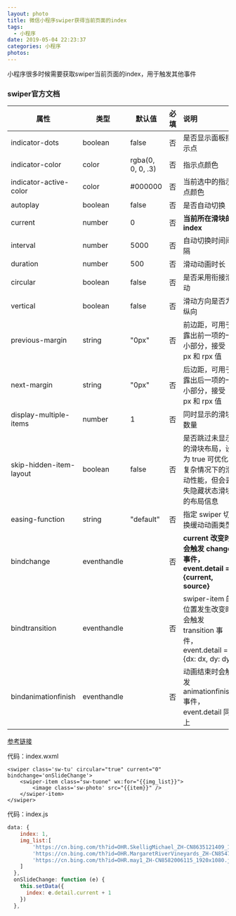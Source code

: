 ```yaml
---
layout: photo
title: 微信小程序swiper获得当前页面的index
tags:
  - 小程序
date: 2019-05-04 22:23:37
categories: 小程序
photos:
---
```

小程序很多时候需要获取swiper当前页面的index，用于触发其他事件
<!--more-->

### swiper官方文档

|   属性   |   类型   |   默认值   |   必填   |   说明   |
| ---- | ---- | ---- | ---- | :--- |
|   indicator-dots   |   boolean   |   false   |   否   |   是否显示面板指示点   |
|   indicator-color   |   color   |   rgba(0, 0, 0, .3)   |   否   |   指示点颜色   |
|   indicator-active-color   |   color   |   #000000   |   否   |   当前选中的指示点颜色   |
|   autoplay   |   boolean   |   false   |   否   |   是否自动切换   |
|   current   |   number   |   0   |   否   | **当前所在滑块的index** |
|   interval   |   number   |   5000   |   否   |   自动切换时间间隔   |
|   duration   |   number   |   500   |   否   |   滑动动画时长   |
|   circular   |   boolean   |   false   |   否   |   是否采用衔接滑动   |
|   vertical   |   boolean   |   false   |   否   |   滑动方向是否为纵向   |
|   previous-margin   |   string   |   "0px"   |   否   |   前边距，可用于露出前一项的一小部分，接受 px 和 rpx 值   |
|   next-margin   |   string   |   "0px"   |   否   |   后边距，可用于露出后一项的一小部分，接受 px 和 rpx 值   |
|   display-multiple-items   |   number   |   1   |   否   |   同时显示的滑块数量   |
|   skip-hidden-item-layout   |   boolean   |   false   |   否   |   是否跳过未显示的滑块布局，设为 true 可优化复杂情况下的滑动性能，但会丢失隐藏状态滑块的布局信息   |
|   easing-function   |   string   |   "default"   |   否   |   指定 swiper 切换缓动动画类型   |
|   bindchange   |   eventhandle   |      |   否   |   **current 改变时会触发 change 事件，event.detail = {current, source}**   |
|   bindtransition   |   eventhandle   |      |   否   |   swiper-item 的位置发生改变时会触发 transition 事件，event.detail = {dx: dx, dy: dy}   |
|   bindanimationfinish   |   eventhandle   |      |   否   |   动画结束时会触发 animationfinish 事件，event.detail 同上   |

[参考链接](https://developers.weixin.qq.com/miniprogram/dev/component/swiper.html)

代码：index.wxml

```vue
<swiper class='sw-tu' circular="true" current="0" bindchange='onSlideChange'>
    <swiper-item class="sw-tuone" wx:for="{{img_list}}">
        <image class='sw-photo' src="{{item}}" />
    </swiper-item>
</swiper>
```
代码：index.js
```javascript
data: {
    index: 1,
    img_list:[
		'https://cn.bing.com/th?id=OHR.SkelligMichael_ZH-CN8635121409_1920x1080.jpg&rf=LaDigue_1920x1080.jpg&pid=hp',
        'https://cn.bing.com/th?id=OHR.MargaretRiverVineyards_ZH-CN8547374435_1920x1080.jpg&rf=LaDigue_1920x1080.jpg&pid=hp',
        'https://cn.bing.com/th?id=OHR.may1_ZH-CN8582006115_1920x1080.jpg&rf=LaDigue_1920x1080.jpg&pid=hp'
    ]
  },
  onSlideChange: function (e) {
    this.setData({
      index: e.detail.current + 1
    })
  },
```



